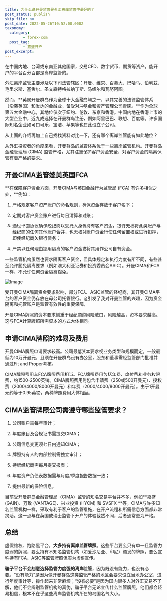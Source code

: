 ```yaml
---
title: 为什么说开曼监管是外汇离岸监管中最好的？
post_status: publish
skip_file: no
post_date: 2022-05-26T10:52:00.000Z
taxonomy:
  category:
        - forex-com
  post_tag:
        - 嘉盛开户
post_excerpt: 
---
```

在中国内地、台湾或东南亚其他国家，交易CFD、数字货币、期货等资产，能开户的平台百分百都是离岸监管的。

外汇离岸监管主要涉及以下司法管辖区：开曼、维京、百慕大、巴哈马、伯利兹、毛里求斯、塞舌尔、圣文森特格拉纳丁斯、马绍尔和瓦努阿图。

然而，**英属开曼群岛作为全球十大金融岛屿之一，以其完善的法律监管体系（沿袭英国）和发达的金融业，备受对冲基金和资产管理公司青睐。**作为全球第五大金融中心，其地位仅次于纽约、伦敦、东京和香港。中国内地在香港上市的大型企业中，近九成选择在开曼群岛注册，例如阿里巴巴、联想、百度等。许多国际知名企业如可口可乐、宝洁、苹果等也在此设立子公司。

从上面的介绍再加上自己找找资料对比一下，还有哪个离岸监管能有如此地位？

从外汇投资者的角度来看，开曼群岛的监管体系优于一些离岸监管机构。开曼群岛金融管理局 (CIMA) 监管严格，尤其注重保护客户资金安全，对客户资金的隔离保管有着严格的要求。

## 开曼CIMA监管媲美英国FCA

**在保障客户资金方面，开曼CIMA与英国金融行为监管局 (FCA) 有许多相似之处，**例如：

1. 严格规定客户资产账户的命名规则，确保资金存放于客户名下；

1. 定期对客户资金账户进行每日清算和对账；

1. 通过书面协议确保经纪商以受托人身份持有客户资金，银行无权将此类账户与经纪商的任何其他账户合并，也无权对账户资金行使任何留置权或进行扣押，即使经纪商欠银行债务；

1. 严禁以任何理由挪用隔离的客户资金或将其用作公司自有资金。

一些监管机构虽然也要求隔离客户资金，但具体规定和执行力度有所不同，有些甚至允许豁免隔离要求（例如澳大利亚证券和投资委员会ASIC）。开曼CIMA和FCA一样，不允许任何资金隔离豁免。

![Image](https://prod-files-secure.s3.us-west-2.amazonaws.com/39ed1227-6d7d-4570-be36-9ccd4a2c4241/bd849744-3fcb-4a37-8312-357962c8f065/image.png?X-Amz-Algorithm=AWS4-HMAC-SHA256&X-Amz-Content-Sha256=UNSIGNED-PAYLOAD&X-Amz-Credential=ASIAZI2LB466WDQWSJU4%2F20250301%2Fus-west-2%2Fs3%2Faws4_request&X-Amz-Date=20250301T041403Z&X-Amz-Expires=3600&X-Amz-Security-Token=IQoJb3JpZ2luX2VjEGQaCXVzLXdlc3QtMiJIMEYCIQDbwk7j%2By6zdEDzXRg1%2BngkFs3KlFLtRLzn%2BLJc41t5pwIhALkDscqbWfO9Mg3txitVDFjcCnsRcCx4OSa%2FeeA%2FL9u5KogECJ3%2F%2F%2F%2F%2F%2F%2F%2F%2F%2FwEQABoMNjM3NDIzMTgzODA1IgyTDsqeA7MxtrZAbBkq3AOdyKQiQFUhwbSnUVID9DzZpi80%2BaN3wXFD5utooqMKDwzIIBxIemhSxabHIrPM1CH%2FzxDFoheRBn8%2F0H58ocl81vwDWHk%2B8v1xVKhERYX0hrb69YkrcguZf0H2LiM9uke6SvPjvWv51BSQWXpmtQCIeSUIubSY4GEjDC5c5O5pmoXl3U7TTSJgCq8usDKgtTsApNwv5vaxyEU2vjuuBS%2Fdc%2FzEtTLkEYzrdYBbs90SuVDgC5GTkVsjeER4UIkZ%2FeTsmWUJFOjng8ibbLmMTyUF%2Bzans9Zvc34bRcf5KTU1mC%2FpSf%2By0MKcseDQHGnY74pv61W8zK2fbZUlOt%2BW0VY3o9tIjxW4jSDcw2XK9juSxfKvJikkGgmYYVesaPpS25oBUhnIWnEWIO%2BnoUMESHOIjFL8K9GPJCuVnx8TO07lN2CoGFviA988Z05Xaf9MBjxD1hmOEpPnJyFqrktyZGwhdvyMGEeMJ%2B%2FM4crGz7Yu4fZWuN4eETLd%2B%2BUVmeQnvNqF7K9K0nguvBYQ4TJ2VdIoWnhhiBKaO9tpzPJR1saZZNEnmSkYNZ14y0Lhp1mjc98BxYGacxDrdmg2iaGE5SZXtI00xeae6%2FY%2BrOLrHbIrNqFXGm4oaq%2FuAssPCzDEj4q%2BBjqkAbjA4q%2BdhtW0jGqSzvwheDm5LR3aSUiPJ6wm2%2BhxM3WTv1RR9aEB%2FutvB92SgFe0jX94Z9x5FbbAGGHyGPvPjuRM3X6Wd7jnpR7izHOhsG27FPUmPJhMgmgxgIq43BYBlXP77IocsnRp%2Bid%2BttZKBxbJ8s0x9%2BcoxOF8vzEiQsrnyR46rxjeEzVlZOVHhkibFnPaWAqGhZBMHNAGn5Bsy%2Fr0WHUh&X-Amz-Signature=d7af9f6dbc5cff41c33ae45a34c6aaf9c09c65d24c84f6697f98d895a6788f04&X-Amz-SignedHeaders=host&x-id=GetObject)

受开曼CIMA隔离资金要求影响，部分FCA、ASIC监管的经纪商，其开曼CIMA平台的客户资金仍存放在母公司托管银行。这引发了我对开曼监管的兴趣，因为资金隔离和托管账户是监管有效性的重要保障。

开曼CIMA牌照的资本要求侧重于经纪商的风险敞口，风险越高，资本要求越高。这与FCA计算牌照所需资本的方式大体相同。

## **申请CIMA牌照的难易及费用**

开曼CIMA牌照申请要求较高。公司最低资本要求视业务类型和规模而定，一般最低为10万开曼元，且须在开曼群岛设有办公室，股东和董事需经监管部门批准并通过Fit and Proper考核。

CIMA牌照费用与FCA牌照费用相当。FCA牌照费用包括年费、席位费和业务权限费，约1500-2500英镑。CIMA牌照费用则包含申请费（250或500开曼元）、授权费（2000/4000/8000开曼元）和年费（2000/4000/8000开曼元）。由于1开曼元约等于0.95英镑，两种牌照费用大体相当。

## CIMA监管牌照公司需遵守哪些监管要求？

1. 公司账户需每年审计；

1. 年度账目及合规证书需提交CIMA；

1. 公司信息变更须七日内通知CIMA；

1. 牌照持有人的内部控制需独立审计；

1. 持牌经纪商需每月提交报表；

1. 年度资产负债表数据需与月度/季度报告数据一致；

1. 提供最新的保险信息。

目前受开曼群岛金融管理局（CIMA）监管的知名交易平台并不多，例如**嘉盛 (GAIN)、万致 (VANTAGE)、兴业投资 (HYCM) 和 SVSFX **等。CIMA与许多知名监管机构一样，采取有利于客户的监管措施，在开户流程和所需信息方面都非常灵活。这一点与在英国或瑞士监管下开户的体验截然不同，后者通常更为严格。

## 总结

虚假维权、跑路黑平台，**大多持有离岸监管牌照**。这些平台要么只有单一且监管力度弱的牌照，要么持有不知名监管机构（如爱沙尼亚、印尼）颁发的牌照，要么宣称持有FCA、ASIC等监管牌照但实为虚假宣传。

**骗子平台不会刻意选择监管力度强的离岸监管**，因为既没有能力，也没有必要。“没有能力”是因为像开曼群岛这类监管严格的地区会要求设立当地办公室、进行年度审计等，操作起来非常麻烦；“没有必要”是因为国内很多人对外汇交易不了解，他们不会辨别监管机构的真伪，骗子平台无论宣传什么监管牌照，他们都会轻易相信，根本不在乎这些离岸监管机构所在的岛国名气大小。